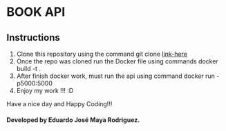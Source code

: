 # BOOK API

## Instructions

1. Clone this repository using the command git clone [link-here](https://github.com/edopore/books-flask-api.git)
2. Once the repo was cloned run the Docker file using commands docker build -t <name-of-repo> .
3. After finish docker work, must run the api using command docker run -p5000:5000 <name-of-repo>
4. Enjoy my work !!! :D

Have a nice day and Happy Coding!!!

#### Developed by Eduardo José Maya Rodriguez.
